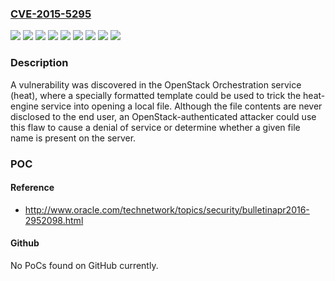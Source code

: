 ### [CVE-2015-5295](https://cve.mitre.org/cgi-bin/cvename.cgi?name=CVE-2015-5295)
![](https://img.shields.io/static/v1?label=Product&message=Red%20Hat%20Enterprise%20Linux%20OpenStack%20Platform%205.0%20(Icehouse)%20for%20RHEL%206&color=blue)
![](https://img.shields.io/static/v1?label=Product&message=Red%20Hat%20Enterprise%20Linux%20OpenStack%20Platform%205.0%20(Icehouse)%20for%20RHEL%207&color=blue)
![](https://img.shields.io/static/v1?label=Product&message=Red%20Hat%20Enterprise%20Linux%20OpenStack%20Platform%206.0%20(Juno)%20for%20RHEL%207&color=blue)
![](https://img.shields.io/static/v1?label=Product&message=Red%20Hat%20Enterprise%20Linux%20OpenStack%20Platform%207.0%20(Kilo)%20for%20RHEL%207&color=blue)
![](https://img.shields.io/static/v1?label=Version&message=!%200%3A2014.1.5-7.el6ost%20&color=brighgreen)
![](https://img.shields.io/static/v1?label=Version&message=!%200%3A2014.1.5-7.el7ost%20&color=brighgreen)
![](https://img.shields.io/static/v1?label=Version&message=!%200%3A2014.2.3-11.el7ost%20&color=brighgreen)
![](https://img.shields.io/static/v1?label=Version&message=!%200%3A2015.1.2-9.el7ost%20&color=brighgreen)
![](https://img.shields.io/static/v1?label=Vulnerability&message=Uncontrolled%20Resource%20Consumption&color=brighgreen)

### Description

A vulnerability was discovered in the OpenStack Orchestration service (heat), where a specially formatted template could be used to trick the heat-engine service into opening a local file. Although the file contents are never disclosed to the end user, an OpenStack-authenticated attacker could use this flaw to cause a denial of service or determine whether a given file name is present on the server.

### POC

#### Reference
- http://www.oracle.com/technetwork/topics/security/bulletinapr2016-2952098.html

#### Github
No PoCs found on GitHub currently.

